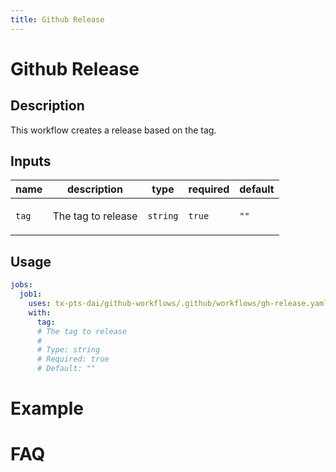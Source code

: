 ```yaml
---
title: Github Release
---
```


<!-- action-docs-header source=".github/workflows/gh-release.yaml" -->
# Github Release
<!-- action-docs-header source=".github/workflows/gh-release.yaml" -->

## Description

This workflow creates a release based on the tag.

<!-- action-docs-inputs source=".github/workflows/gh-release.yaml" -->
## Inputs

| name | description | type | required | default |
| --- | --- | --- | --- | --- |
| `tag` | <p>The tag to release</p> | `string` | `true` | `""` |
<!-- action-docs-inputs source=".github/workflows/gh-release.yaml" -->

<!-- action-docs-outputs source=".github/workflows/gh-release.yaml" -->

<!-- action-docs-outputs source=".github/workflows/gh-release.yaml" -->

<!-- action-docs-usage source=".github/workflows/gh-release.yaml" project="tx-pts-dai/github-workflows/.github/workflows/gh-release.yaml" version="v1" -->
## Usage

```yaml
jobs:
  job1:
    uses: tx-pts-dai/github-workflows/.github/workflows/gh-release.yaml@v1
    with:
      tag:
      # The tag to release
      #
      # Type: string
      # Required: true
      # Default: ""
```
<!-- action-docs-usage source=".github/workflows/gh-release.yaml" project="tx-pts-dai/github-workflows/.github/workflows/gh-release.yaml" version="v1" -->

# Example

# FAQ
